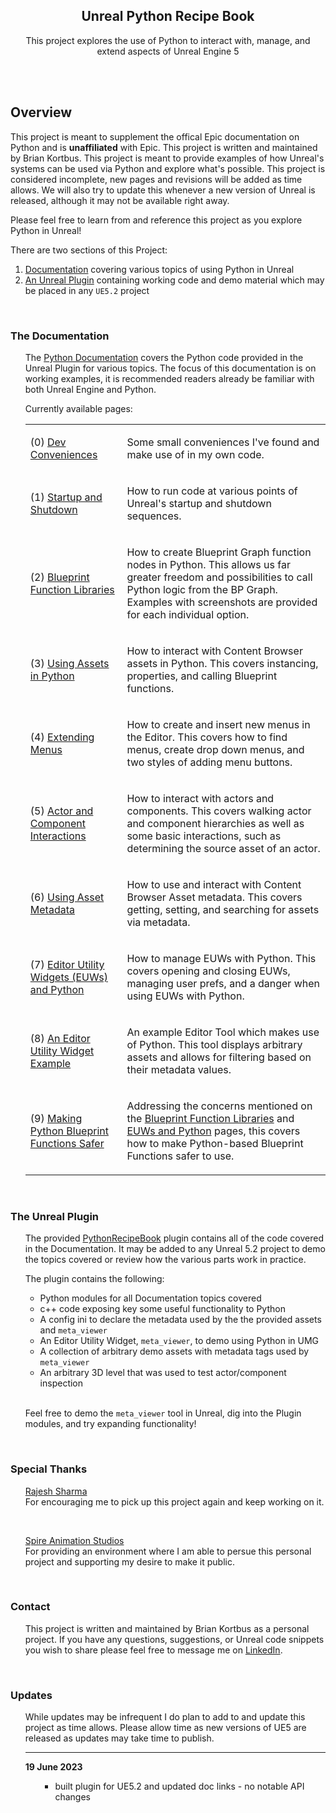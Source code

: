 <br></br>

<h2 align="center">Unreal Python Recipe Book</h2>

<p align="center">
This project explores the use of Python to interact with, manage, and extend aspects of Unreal Engine 5
</p>
<br>



<br>

## Overview

This project is meant to supplement the offical Epic documentation on Python and is
**unaffiliated** with Epic. This project is written and maintained by Brian Kortbus.
This project is meant to provide examples of how Unreal's systems can be used via Python 
and explore what's possible. This project is considered incomplete, new pages and revisions 
will be added as time allows. We will also try to update this whenever
a new version of Unreal is released, although it may not be available right away.

Please feel free to learn from and reference this project as you explore Python in Unreal!


There are two sections of this Project:
1) [Documentation](./documentation) covering various topics of using Python in Unreal
2) [An Unreal Plugin](./unreal_plugin/PythonRecipeBook) containing working code and demo material 
which may be placed in any `UE5.2` project

<br>




### The Documentation
<ul>

The [Python Documentation](./documentation) covers the Python code provided in the Unreal Plugin for various topics. 
The focus of this documentation is on working examples, it is recommended readers already be familiar with both Unreal Engine and Python.

Currently available pages:

<table>
<tr><td>

(0) [Dev Conveniences](./documentation/00_conveniences.md)

</td><td>

Some small conveniences I've found and make use of in my own code.


</td></tr><tr><td>


(1) [Startup and Shutdown](./documentation/01_startup_and_shutdown.md)
</td><td>

How to run code at various points of Unreal's startup and shutdown sequences. 

</td></tr><tr><td>


(2) [Blueprint Function Libraries](./documentation/02_blueprint_function_libraries.md)
</td><td>

How to create Blueprint Graph function nodes in Python. This allows us far greater freedom and possibilities to call Python logic from the BP Graph.
Examples with screenshots are provided for each individual option.

</td></tr><tr><td>


(3) [Using Assets in Python](./documentation/03_using_assets_in_python.md)
</td><td>

How to interact with Content Browser assets in Python. This covers instancing, properties, and calling Blueprint functions.

</td></tr><tr><td>


(4) [Extending Menus](./documentation/04_extending_menus.md)
</td><td>

How to create and insert new menus in the Editor. This covers how to find menus, create drop down menus, and two styles of adding menu buttons.

</td></tr><tr><td>


(5) [Actor and Component Interactions](./documentation/05_actors_and_components.md)
</td><td>

How to interact with actors and components. This covers walking actor and component hierarchies as well as some basic interactions, 
such as determining the source asset of an actor.

</td></tr><tr><td>


(6) [Using Asset Metadata](./documentation/06_using_asset_metadata.md)
</td><td>

How to use and interact with Content Browser Asset metadata. This covers getting, setting, and searching for assets via metadata.

</td></tr><tr><td>


(7) [Editor Utility Widgets (EUWs) and Python](./documentation/07_editor_utility_widgets.md)
</td><td>

How to manage EUWs with Python. This covers opening and closing EUWs, managing user prefs, and a danger when using EUWs with Python.

</td></tr><tr><td>


(8) [An Editor Utility Widget Example](./documentation/08_editor_widget_example.md)
</td><td>

An example Editor Tool which makes use of Python. This tool displays arbitrary assets and allows for filtering based on their metadata values.

</td></tr><tr><td>


(9) [Making Python Blueprint Functions Safer](./documentation/09_making_python_BP_functions_safer.md)
</td><td>

Addressing the concerns mentioned on the
[Blueprint Function Libraries](./02_blueprint_function_libraries.md) and
[EUWs and Python](./07_editor_utility_widgets.md) pages,
this covers how to make Python-based Blueprint Functions safer to use.

</td></tr>
</table>


</ul>
<br>




### The Unreal Plugin
<ul>

The provided [PythonRecipeBook](./unreal_plugin/PythonRecipeBook) plugin contains all of the code covered in the Documentation.
It may be added to any Unreal 5.2 project to demo the topics covered or review how the various parts work in practice.

The plugin contains the following:

- Python modules for all Documentation topics covered
- c++ code exposing key some useful functionality to Python
- A config ini to declare the metadata used by the the provided assets and `meta_viewer`
- An Editor Utility Widget, `meta_viewer`, to demo using Python in UMG
- A collection of arbitrary demo assets with metadata tags used by `meta_viewer`
- An arbitrary 3D level that was used to test actor/component inspection

<br>

Feel free to demo the `meta_viewer` tool in Unreal, dig into the Plugin modules, and try expanding functionality!

</ul>
<br>




### Special Thanks

<ul>

[Rajesh Sharma](https://www.linkedin.com/in/rajeshxsharma) <br>
For encouraging me to pick up this project again and keep working on it.

<br>

[Spire Animation Studios](https://spirestudios.com/) <br>
For providing an environment where I am able to persue this personal project and supporting my desire to make it public.

</ul>
<br>




### Contact

<ul>
  
This project is written and maintained by Brian Kortbus as a personal project. If you have any questions, suggestions,
or Unreal code snippets you wish to share please feel free to message me on [LinkedIn](https://www.linkedin.com/in/bkortbus/).


</ul>
<br>





### Updates

<ul>

While updates may be infrequent I do plan to add to and update this project as time allows. 
Please allow time as new versions of UE5 are released as updates may take time to publish.

---

**19 June 2023**
<ul>

- built plugin for UE5.2 and updated doc links - no notable API changes

</ul>


</ul>
